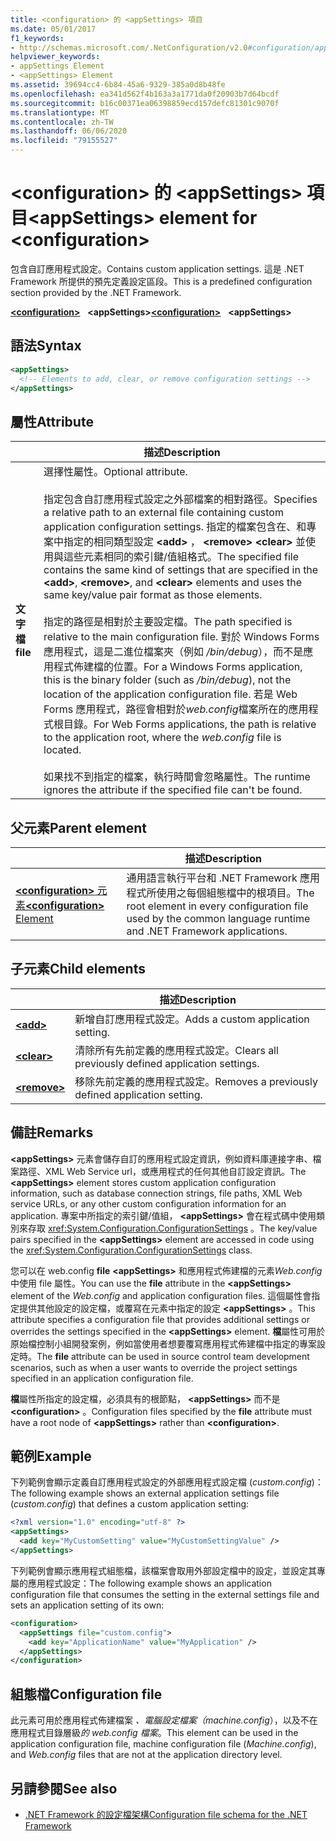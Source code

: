 ```yaml
---
title: <configuration> 的 <appSettings> 項目
ms.date: 05/01/2017
f1_keywords:
- http://schemas.microsoft.com/.NetConfiguration/v2.0#configuration/appSettings
helpviewer_keywords:
- appSettings Element
- <appSettings> Element
ms.assetid: 39694cc4-6b84-45a6-9329-385a0d8b48fe
ms.openlocfilehash: ea341d562f4b163a3a1771da0f20903b7d64bcdf
ms.sourcegitcommit: b16c00371ea06398859ecd157defc81301c9070f
ms.translationtype: MT
ms.contentlocale: zh-TW
ms.lasthandoff: 06/06/2020
ms.locfileid: "79155527"
---
```

# <a name="appsettings-element-for-configuration"></a><span data-ttu-id="6c995-102">\<configuration> 的 \<appSettings> 項目</span><span class="sxs-lookup"><span data-stu-id="6c995-102">\<appSettings> element for \<configuration></span></span>

<span data-ttu-id="6c995-103">包含自訂應用程式設定。</span><span class="sxs-lookup"><span data-stu-id="6c995-103">Contains custom application settings.</span></span> <span data-ttu-id="6c995-104">這是 .NET Framework 所提供的預先定義設定區段。</span><span class="sxs-lookup"><span data-stu-id="6c995-104">This is a predefined configuration section provided by the .NET Framework.</span></span>

<span data-ttu-id="6c995-105">[**\<configuration>**](../configuration-element.md) &nbsp;&nbsp;**\<appSettings>**</span><span class="sxs-lookup"><span data-stu-id="6c995-105">[**\<configuration>**](../configuration-element.md) &nbsp;&nbsp;**\<appSettings>**</span></span>

## <a name="syntax"></a><span data-ttu-id="6c995-106">語法</span><span class="sxs-lookup"><span data-stu-id="6c995-106">Syntax</span></span>

```xml
<appSettings>
  <!-- Elements to add, clear, or remove configuration settings -->
</appSettings>
```

## <a name="attribute"></a><span data-ttu-id="6c995-107">屬性</span><span class="sxs-lookup"><span data-stu-id="6c995-107">Attribute</span></span>

|           | <span data-ttu-id="6c995-108">描述</span><span class="sxs-lookup"><span data-stu-id="6c995-108">Description</span></span> |
| --------- | ----------- |
| <span data-ttu-id="6c995-109">**文字檔**</span><span class="sxs-lookup"><span data-stu-id="6c995-109">**file**</span></span>  | <span data-ttu-id="6c995-110">選擇性屬性。</span><span class="sxs-lookup"><span data-stu-id="6c995-110">Optional attribute.</span></span><br><br><span data-ttu-id="6c995-111">指定包含自訂應用程式設定之外部檔案的相對路徑。</span><span class="sxs-lookup"><span data-stu-id="6c995-111">Specifies a relative path to an external file containing custom application configuration settings.</span></span> <span data-ttu-id="6c995-112">指定的檔案包含在、和專案中指定的相同類型設定 **\<add>** ， **\<remove>** **\<clear>** 並使用與這些元素相同的索引鍵/值組格式。</span><span class="sxs-lookup"><span data-stu-id="6c995-112">The specified file contains the same kind of settings that are specified in the **\<add>**, **\<remove>**, and **\<clear>** elements and uses the same key/value pair format as those elements.</span></span><br><br><span data-ttu-id="6c995-113">指定的路徑是相對於主要設定檔。</span><span class="sxs-lookup"><span data-stu-id="6c995-113">The path specified is relative to the main configuration file.</span></span> <span data-ttu-id="6c995-114">對於 Windows Forms 應用程式，這是二進位檔案夾（例如 */bin/debug*），而不是應用程式佈建檔的位置。</span><span class="sxs-lookup"><span data-stu-id="6c995-114">For a Windows Forms application, this is the binary folder (such as */bin/debug*), not the location of the application configuration file.</span></span> <span data-ttu-id="6c995-115">若是 Web Forms 應用程式，路徑會相對於*web.config*檔案所在的應用程式根目錄。</span><span class="sxs-lookup"><span data-stu-id="6c995-115">For Web Forms applications, the path is relative to the application root, where the *web.config* file is located.</span></span><br><br><span data-ttu-id="6c995-116">如果找不到指定的檔案，執行時間會忽略屬性。</span><span class="sxs-lookup"><span data-stu-id="6c995-116">The runtime ignores the attribute if the specified file can't be found.</span></span> |

## <a name="parent-element"></a><span data-ttu-id="6c995-117">父元素</span><span class="sxs-lookup"><span data-stu-id="6c995-117">Parent element</span></span>

|     | <span data-ttu-id="6c995-118">描述</span><span class="sxs-lookup"><span data-stu-id="6c995-118">Description</span></span> |
| --- | ----------- |
| [<span data-ttu-id="6c995-119">**\<configuration>** 元素</span><span class="sxs-lookup"><span data-stu-id="6c995-119">**\<configuration>** Element</span></span>](../configuration-element.md) | <span data-ttu-id="6c995-120">通用語言執行平台和 .NET Framework 應用程式所使用之每個組態檔中的根項目。</span><span class="sxs-lookup"><span data-stu-id="6c995-120">The root element in every configuration file used by the common language runtime and .NET Framework applications.</span></span> |

## <a name="child-elements"></a><span data-ttu-id="6c995-121">子元素</span><span class="sxs-lookup"><span data-stu-id="6c995-121">Child elements</span></span>

|     | <span data-ttu-id="6c995-122">描述</span><span class="sxs-lookup"><span data-stu-id="6c995-122">Description</span></span> |
| --- | ----------- |
| [**\<add>**](add-element-for-appsettings.md) | <span data-ttu-id="6c995-123">新增自訂應用程式設定。</span><span class="sxs-lookup"><span data-stu-id="6c995-123">Adds a custom application setting.</span></span> |
| [**\<clear>**](clear-element-for-appsettings.md) | <span data-ttu-id="6c995-124">清除所有先前定義的應用程式設定。</span><span class="sxs-lookup"><span data-stu-id="6c995-124">Clears all previously defined application settings.</span></span> |
| [**\<remove>**](remove-element-for-appsettings.md) | <span data-ttu-id="6c995-125">移除先前定義的應用程式設定。</span><span class="sxs-lookup"><span data-stu-id="6c995-125">Removes a previously defined application setting.</span></span> |

## <a name="remarks"></a><span data-ttu-id="6c995-126">備註</span><span class="sxs-lookup"><span data-stu-id="6c995-126">Remarks</span></span>

<span data-ttu-id="6c995-127">**\<appSettings>** 元素會儲存自訂的應用程式設定資訊，例如資料庫連接字串、檔案路徑、XML Web Service url，或應用程式的任何其他自訂設定資訊。</span><span class="sxs-lookup"><span data-stu-id="6c995-127">The **\<appSettings>** element stores custom application configuration information, such as database connection strings, file paths, XML Web service URLs, or any other custom configuration information for an application.</span></span> <span data-ttu-id="6c995-128">專案中所指定的索引鍵/值組， **\<appSettings>** 會在程式碼中使用類別來存取 <xref:System.Configuration.ConfigurationSettings> 。</span><span class="sxs-lookup"><span data-stu-id="6c995-128">The key/value pairs specified in the **\<appSettings>** element are accessed in code using the <xref:System.Configuration.ConfigurationSettings> class.</span></span>

<span data-ttu-id="6c995-129">您可以在 web.config **file** **\<appSettings>** 和應用程式佈建檔的元素*Web.config*中使用 file 屬性。</span><span class="sxs-lookup"><span data-stu-id="6c995-129">You can use the **file** attribute in the **\<appSettings>** element of the *Web.config* and application configuration files.</span></span> <span data-ttu-id="6c995-130">這個屬性會指定提供其他設定的設定檔，或覆寫在元素中指定的設定 **\<appSettings>** 。</span><span class="sxs-lookup"><span data-stu-id="6c995-130">This attribute specifies a configuration file that provides additional settings or overrides the settings specified in the **\<appSettings>** element.</span></span> <span data-ttu-id="6c995-131">**檔**屬性可用於原始檔控制小組開發案例，例如當使用者想要覆寫應用程式佈建檔中指定的專案設定時。</span><span class="sxs-lookup"><span data-stu-id="6c995-131">The **file** attribute can be used in source control team development scenarios, such as when a user wants to override the project settings specified in an application configuration file.</span></span>

<span data-ttu-id="6c995-132">**檔**屬性所指定的設定檔，必須具有的根節點， **\<appSettings>** 而不是 **\<configuration>** 。</span><span class="sxs-lookup"><span data-stu-id="6c995-132">Configuration files specified by the **file** attribute must have a root node of **\<appSettings>** rather than **\<configuration>**.</span></span>

## <a name="example"></a><span data-ttu-id="6c995-133">範例</span><span class="sxs-lookup"><span data-stu-id="6c995-133">Example</span></span>

<span data-ttu-id="6c995-134">下列範例會顯示定義自訂應用程式設定的外部應用程式設定檔 (*custom.config*)：</span><span class="sxs-lookup"><span data-stu-id="6c995-134">The following example shows an external application settings file (*custom.config*) that defines a custom application setting:</span></span>

```xml
<?xml version="1.0" encoding="utf-8" ?>
<appSettings>
  <add key="MyCustomSetting" value="MyCustomSettingValue" />
</appSettings>
```

<span data-ttu-id="6c995-135">下列範例會顯示應用程式組態檔，該檔案會取用外部設定檔中的設定，並設定其專屬的應用程式設定：</span><span class="sxs-lookup"><span data-stu-id="6c995-135">The following example shows an application configuration file that consumes the setting in the external settings file and sets an application setting of its own:</span></span>

```xml
<configuration>
  <appSettings file="custom.config">
    <add key="ApplicationName" value="MyApplication" />
  </appSettings>
</configuration>
```

## <a name="configuration-file"></a><span data-ttu-id="6c995-136">組態檔</span><span class="sxs-lookup"><span data-stu-id="6c995-136">Configuration file</span></span>

<span data-ttu-id="6c995-137">此元素可用於應用程式佈建檔案 *、電腦設定檔案（machine.config*），以及不在應用程式目錄層級*的 web.config 檔案*。</span><span class="sxs-lookup"><span data-stu-id="6c995-137">This element can be used in the application configuration file, machine configuration file (*Machine.config*), and *Web.config* files that are not at the application directory level.</span></span>

## <a name="see-also"></a><span data-ttu-id="6c995-138">另請參閱</span><span class="sxs-lookup"><span data-stu-id="6c995-138">See also</span></span>

- [<span data-ttu-id="6c995-139">.NET Framework 的設定檔架構</span><span class="sxs-lookup"><span data-stu-id="6c995-139">Configuration file schema for the .NET Framework</span></span>](../index.md)
